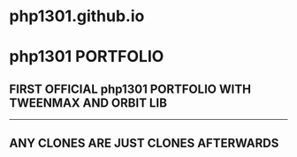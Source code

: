 # php1301.github.io
# php1301 PORTFOLIO
## FIRST OFFICIAL php1301 PORTFOLIO WITH TWEENMAX AND ORBIT LIB
---
ANY CLONES ARE JUST CLONES AFTERWARDS
---
